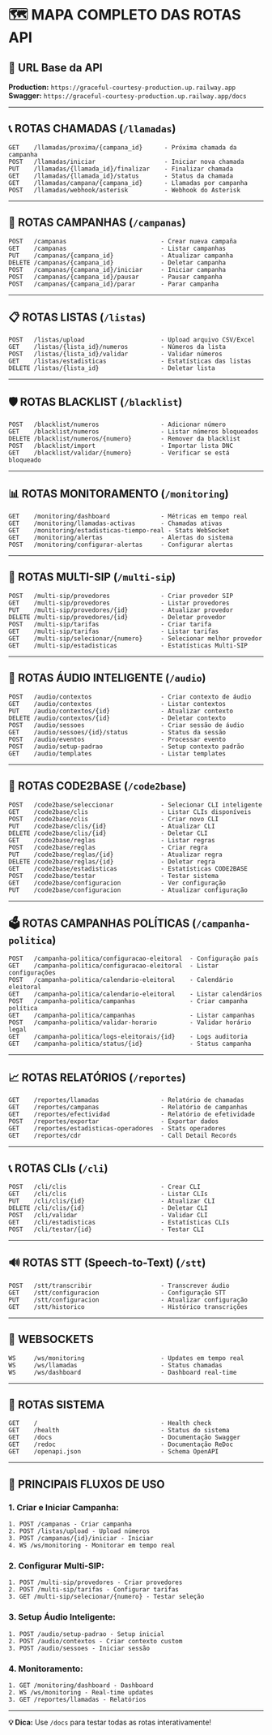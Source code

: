 # 🗺️ MAPA COMPLETO DAS ROTAS API

## 🔗 URL Base da API
**Production:** `https://graceful-courtesy-production.up.railway.app`  
**Swagger:** `https://graceful-courtesy-production.up.railway.app/docs`

---

## 📞 ROTAS CHAMADAS (`/llamadas`)

```
GET    /llamadas/proxima/{campana_id}      - Próxima chamada da campanha
POST   /llamadas/iniciar                   - Iniciar nova chamada
PUT    /llamadas/{llamada_id}/finalizar    - Finalizar chamada
GET    /llamadas/{llamada_id}/status       - Status da chamada
GET    /llamadas/campana/{campana_id}      - Llamadas por campanha
POST   /llamadas/webhook/asterisk          - Webhook do Asterisk
```

---

## 🎪 ROTAS CAMPANHAS (`/campanas`)

```
POST   /campanas                          - Crear nueva campaña
GET    /campanas                          - Listar campanhas
PUT    /campanas/{campana_id}             - Atualizar campanha
DELETE /campanas/{campana_id}             - Deletar campanha
POST   /campanas/{campana_id}/iniciar     - Iniciar campanha
POST   /campanas/{campana_id}/pausar      - Pausar campanha
POST   /campanas/{campana_id}/parar       - Parar campanha
```

---

## 📋 ROTAS LISTAS (`/listas`)

```
POST   /listas/upload                     - Upload arquivo CSV/Excel
GET    /listas/{lista_id}/numeros         - Números da lista
POST   /listas/{lista_id}/validar         - Validar números
GET    /listas/estadisticas               - Estatísticas das listas
DELETE /listas/{lista_id}                 - Deletar lista
```

---

## 🛡️ ROTAS BLACKLIST (`/blacklist`)

```
POST   /blacklist/numeros                 - Adicionar número
GET    /blacklist/numeros                 - Listar números bloqueados
DELETE /blacklist/numeros/{numero}        - Remover da blacklist
POST   /blacklist/import                  - Importar lista DNC
GET    /blacklist/validar/{numero}        - Verificar se está bloqueado
```

---

## 📊 ROTAS MONITORAMENTO (`/monitoring`)

```
GET    /monitoring/dashboard              - Métricas em tempo real
GET    /monitoring/llamadas-activas       - Chamadas ativas
GET    /monitoring/estadisticas-tiempo-real - Stats WebSocket
GET    /monitoring/alertas                - Alertas do sistema
POST   /monitoring/configurar-alertas     - Configurar alertas
```

---

## 📡 ROTAS MULTI-SIP (`/multi-sip`)

```
POST   /multi-sip/provedores              - Criar provedor SIP
GET    /multi-sip/provedores              - Listar provedores
PUT    /multi-sip/provedores/{id}         - Atualizar provedor
DELETE /multi-sip/provedores/{id}         - Deletar provedor
POST   /multi-sip/tarifas                 - Criar tarifa
GET    /multi-sip/tarifas                 - Listar tarifas
GET    /multi-sip/selecionar/{numero}     - Selecionar melhor provedor
GET    /multi-sip/estadisticas            - Estatísticas Multi-SIP
```

---

## 🤖 ROTAS ÁUDIO INTELIGENTE (`/audio`)

```
POST   /audio/contextos                   - Criar contexto de áudio
GET    /audio/contextos                   - Listar contextos
PUT    /audio/contextos/{id}              - Atualizar contexto
DELETE /audio/contextos/{id}              - Deletar contexto
POST   /audio/sessoes                     - Criar sessão de áudio
GET    /audio/sessoes/{id}/status         - Status da sessão
POST   /audio/eventos                     - Processar evento
POST   /audio/setup-padrao                - Setup contexto padrão
GET    /audio/templates                   - Listar templates
```

---

## 🎯 ROTAS CODE2BASE (`/code2base`)

```
POST   /code2base/seleccionar             - Selecionar CLI inteligente
GET    /code2base/clis                    - Listar CLIs disponíveis
POST   /code2base/clis                    - Criar novo CLI
PUT    /code2base/clis/{id}               - Atualizar CLI
DELETE /code2base/clis/{id}               - Deletar CLI
GET    /code2base/reglas                  - Listar regras
POST   /code2base/reglas                  - Criar regra
PUT    /code2base/reglas/{id}             - Atualizar regra
DELETE /code2base/reglas/{id}             - Deletar regra
GET    /code2base/estadisticas            - Estatísticas CODE2BASE
POST   /code2base/testar                  - Testar sistema
GET    /code2base/configuracion           - Ver configuração
PUT    /code2base/configuracion           - Atualizar configuração
```

---

## 🗳️ ROTAS CAMPANHAS POLÍTICAS (`/campanha-politica`)

```
POST   /campanha-politica/configuracao-eleitoral  - Configuração país
GET    /campanha-politica/configuracao-eleitoral  - Listar configurações
POST   /campanha-politica/calendario-eleitoral    - Calendário eleitoral
GET    /campanha-politica/calendario-eleitoral    - Listar calendários
POST   /campanha-politica/campanhas               - Criar campanha política
GET    /campanha-politica/campanhas               - Listar campanhas
POST   /campanha-politica/validar-horario         - Validar horário legal
GET    /campanha-politica/logs-eleitorais/{id}    - Logs auditoria
GET    /campanha-politica/status/{id}             - Status campanha
```

---

## 📈 ROTAS RELATÓRIOS (`/reportes`)

```
GET    /reportes/llamadas                 - Relatório de chamadas
GET    /reportes/campanas                 - Relatório de campanhas
GET    /reportes/efectividad              - Relatório de efetividade
POST   /reportes/exportar                 - Exportar dados
GET    /reportes/estadisticas-operadores  - Stats operadores
GET    /reportes/cdr                      - Call Detail Records
```

---

## 📞 ROTAS CLIs (`/cli`)

```
POST   /cli/clis                          - Crear CLI
GET    /cli/clis                          - Listar CLIs
PUT    /cli/clis/{id}                     - Atualizar CLI
DELETE /cli/clis/{id}                     - Deletar CLI
POST   /cli/validar                       - Validar CLI
GET    /cli/estadisticas                  - Estatísticas CLIs
POST   /cli/testar/{id}                   - Testar CLI
```

---

## 🔊 ROTAS STT (Speech-to-Text) (`/stt`)

```
POST   /stt/transcribir                   - Transcrever áudio
GET    /stt/configuracion                 - Configuração STT
PUT    /stt/configuracion                 - Atualizar configuração
GET    /stt/historico                     - Histórico transcrições
```

---

## 🚀 WEBSOCKETS

```
WS     /ws/monitoring                     - Updates em tempo real
WS     /ws/llamadas                       - Status chamadas
WS     /ws/dashboard                      - Dashboard real-time
```

---

## 🔧 ROTAS SISTEMA

```
GET    /                                  - Health check
GET    /health                            - Status do sistema
GET    /docs                              - Documentação Swagger
GET    /redoc                             - Documentação ReDoc
GET    /openapi.json                      - Schema OpenAPI
```

---

## 🎯 PRINCIPAIS FLUXOS DE USO

### 1. **Criar e Iniciar Campanha:**
```
1. POST /campanas - Criar campanha
2. POST /listas/upload - Upload números
3. POST /campanas/{id}/iniciar - Iniciar
4. WS /ws/monitoring - Monitorar em tempo real
```

### 2. **Configurar Multi-SIP:**
```
1. POST /multi-sip/provedores - Criar provedores
2. POST /multi-sip/tarifas - Configurar tarifas
3. GET /multi-sip/selecionar/{numero} - Testar seleção
```

### 3. **Setup Áudio Inteligente:**
```
1. POST /audio/setup-padrao - Setup inicial
2. POST /audio/contextos - Criar contexto custom
3. POST /audio/sessoes - Iniciar sessão
```

### 4. **Monitoramento:**
```
1. GET /monitoring/dashboard - Dashboard
2. WS /ws/monitoring - Real-time updates
3. GET /reportes/llamadas - Relatórios
```

---

**💡 Dica:** Use `/docs` para testar todas as rotas interativamente! 
